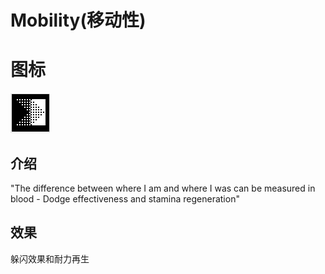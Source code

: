 # Mobility(移动性)

# 图标

![Mobility](assetes/stats/Mobility.png) 

## 介绍

"The difference between where I am and where I was can be measured in blood - Dodge effectiveness and stamina regeneration"

## 效果

躲闪效果和耐力再生